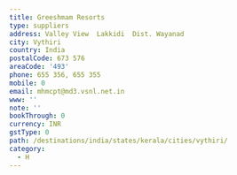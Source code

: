 ```yaml
---
title: Greeshmam Resorts
type: suppliers
address: Valley View  Lakkidi  Dist. Wayanad
city: Vythiri
country: India
postalCode: 673 576
areaCode: '493'
phone: 655 356, 655 355
mobile: 0
email: mhmcpt@md3.vsnl.net.in
www: ''
note: ''
bookThrough: 0
currency: INR
gstType: 0
path: /destinations/india/states/kerala/cities/vythiri/
category:
  - H
---
```


